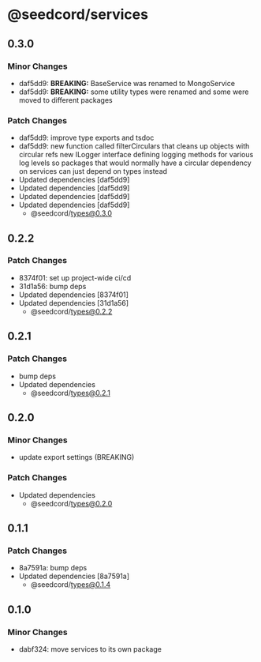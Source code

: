 # @seedcord/services

## 0.3.0

### Minor Changes

- daf5dd9: **BREAKING:** BaseService was renamed to MongoService
- daf5dd9: **BREAKING:** some utility types were renamed and some were moved to different packages

### Patch Changes

- daf5dd9: improve type exports and tsdoc
- daf5dd9: new function called filterCirculars that cleans up objects with circular refs
  new ILogger interface defining logging methods for various log levels so packages that would normally have a circular dependency on services can just depend on types instead
- Updated dependencies [daf5dd9]
- Updated dependencies [daf5dd9]
- Updated dependencies [daf5dd9]
- Updated dependencies [daf5dd9]
    - @seedcord/types@0.3.0

## 0.2.2

### Patch Changes

- 8374f01: set up project-wide ci/cd
- 31d1a56: bump deps
- Updated dependencies [8374f01]
- Updated dependencies [31d1a56]
    - @seedcord/types@0.2.2

## 0.2.1

### Patch Changes

- bump deps
- Updated dependencies
    - @seedcord/types@0.2.1

## 0.2.0

### Minor Changes

- update export settings (BREAKING)

### Patch Changes

- Updated dependencies
    - @seedcord/types@0.2.0

## 0.1.1

### Patch Changes

- 8a7591a: bump deps
- Updated dependencies [8a7591a]
    - @seedcord/types@0.1.4

## 0.1.0

### Minor Changes

- dabf324: move services to its own package
